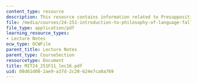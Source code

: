 ```yaml
---
content_type: resource
description: This resource contains information related to Presupposition.
file: /media/courses/24-251-introduction-to-philosophy-of-language-fall-2011/08d61d002ae9a37d2c20624e7ca8a769_MIT24_251F11_lec16.pdf
file_type: application/pdf
learning_resource_types:
- Lecture Notes
ocw_type: OCWFile
parent_title: Lecture Notes
parent_type: CourseSection
resourcetype: Document
title: MIT24_251F11_lec16.pdf
uid: 08d61d00-2ae9-a37d-2c20-624e7ca8a769
---
```

